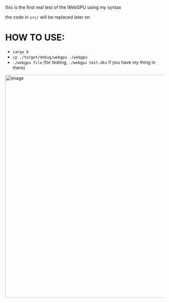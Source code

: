 this is the first real test of the WebGPU using my syntax

the code in `src/` will be replaced later on

# HOW TO USE:

- `cargo b`
- `cp ./target/debug/webgpu ./webgpu`
- `./webgpu file` (for testing, `./webgpu test.dkx` if you have my thing in there)

<img width="1062" height="705" alt="image" src="https://github.com/user-attachments/assets/056f17b5-da42-4a29-90f4-8bb955fa55b7" />
